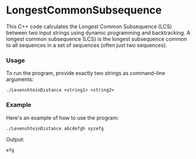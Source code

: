 # LongestCommonSubsequence
This C++ code calculates the Longest Common Subsequence (LCS) between two input strings using dynamic programming and backtracking. A longest common subsequence (LCS) is the longest subsequence common to all sequences in a set of sequences (often just two sequences).

### Usage

To run the program, provide exactly two strings as command-line arguments:

```
./LevenshteinDistance <string1> <string2>
```

### Example

Here's an example of how to use the program:

```
./LevenshteinDistance abcdefgh xyzefg
```

Output:

```
efg
```
